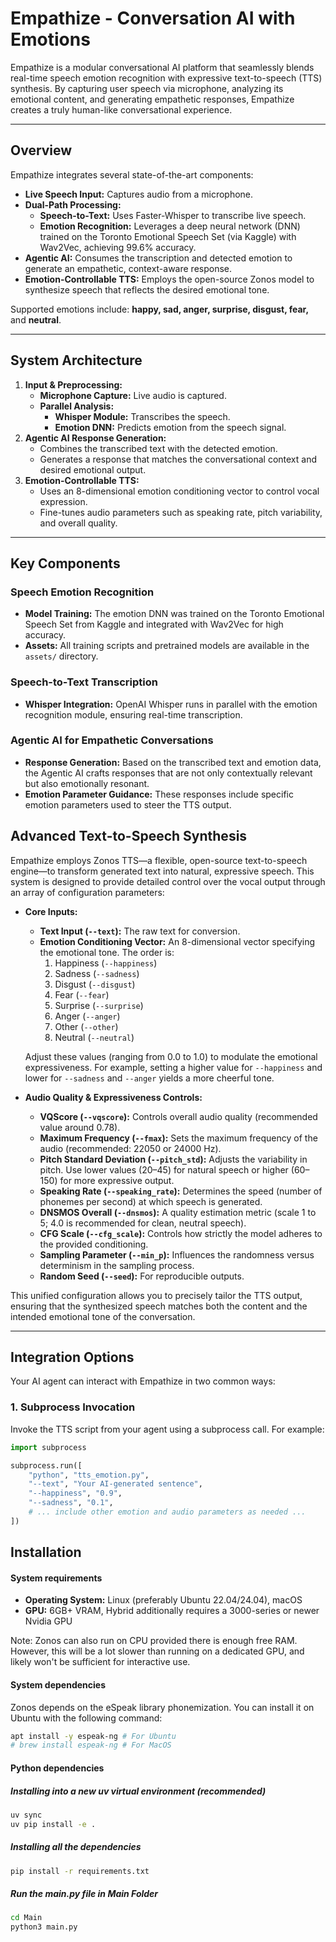 # Empathize - Conversation AI with Emotions

Empathize is a modular conversational AI platform that seamlessly blends real-time speech emotion recognition with expressive text-to-speech (TTS) synthesis. By capturing user speech via microphone, analyzing its emotional content, and generating empathetic responses, Empathize creates a truly human-like conversational experience.

---

## Overview

Empathize integrates several state-of-the-art components:

- **Live Speech Input:** Captures audio from a microphone.
- **Dual-Path Processing:**
  - **Speech-to-Text:** Uses Faster-Whisper to transcribe live speech.
  - **Emotion Recognition:** Leverages a deep neural network (DNN) trained on the Toronto Emotional Speech Set (via Kaggle) with Wav2Vec, achieving 99.6% accuracy.
- **Agentic AI:** Consumes the transcription and detected emotion to generate an empathetic, context-aware response.
- **Emotion-Controllable TTS:** Employs the open-source Zonos model to synthesize speech that reflects the desired emotional tone.

Supported emotions include: **happy, sad, anger, surprise, disgust, fear,** and **neutral**.

---

## System Architecture

1. **Input & Preprocessing:**
   - **Microphone Capture:** Live audio is captured.
   - **Parallel Analysis:**
     - **Whisper Module:** Transcribes the speech.
     - **Emotion DNN:** Predicts emotion from the speech signal.
2. **Agentic AI Response Generation:**
   - Combines the transcribed text with the detected emotion.
   - Generates a response that matches the conversational context and desired emotional output.
3. **Emotion-Controllable TTS:**
   - Uses an 8-dimensional emotion conditioning vector to control vocal expression.
   - Fine-tunes audio parameters such as speaking rate, pitch variability, and overall quality.

---

## Key Components

### Speech Emotion Recognition

- **Model Training:** The emotion DNN was trained on the Toronto Emotional Speech Set from Kaggle and integrated with Wav2Vec for high accuracy.
- **Assets:** All training scripts and pretrained models are available in the `assets/` directory.

### Speech-to-Text Transcription

- **Whisper Integration:** OpenAI Whisper runs in parallel with the emotion recognition module, ensuring real-time transcription.

### Agentic AI for Empathetic Conversations

- **Response Generation:** Based on the transcribed text and emotion data, the Agentic AI crafts responses that are not only contextually relevant but also emotionally resonant.
- **Emotion Parameter Guidance:** These responses include specific emotion parameters used to steer the TTS output.

## Advanced Text-to-Speech Synthesis

Empathize employs Zonos TTS—a flexible, open-source text-to-speech engine—to transform generated text into natural, expressive speech. This system is designed to provide detailed control over the vocal output through an array of configuration parameters:

- **Core Inputs:**
  - **Text Input (`--text`):** The raw text for conversion.
  - **Emotion Conditioning Vector:** An 8-dimensional vector specifying the emotional tone. The order is:
    1. Happiness (`--happiness`)
    2. Sadness (`--sadness`)
    3. Disgust (`--disgust`)
    4. Fear (`--fear`)
    5. Surprise (`--surprise`)
    6. Anger (`--anger`)
    7. Other (`--other`)
    8. Neutral (`--neutral`)
  
  Adjust these values (ranging from 0.0 to 1.0) to modulate the emotional expressiveness. For example, setting a higher value for `--happiness` and lower for `--sadness` and `--anger` yields a more cheerful tone.

- **Audio Quality & Expressiveness Controls:**
  - **VQScore (`--vqscore`):** Controls overall audio quality (recommended value around 0.78).
  - **Maximum Frequency (`--fmax`):** Sets the maximum frequency of the audio (recommended: 22050 or 24000 Hz).
  - **Pitch Standard Deviation (`--pitch_std`):** Adjusts the variability in pitch. Use lower values (20–45) for natural speech or higher (60–150) for more expressive output.
  - **Speaking Rate (`--speaking_rate`):** Determines the speed (number of phonemes per second) at which speech is generated.
  - **DNSMOS Overall (`--dnsmos`):** A quality estimation metric (scale 1 to 5; 4.0 is recommended for clean, neutral speech).
  - **CFG Scale (`--cfg_scale`):** Controls how strictly the model adheres to the provided conditioning.
  - **Sampling Parameter (`--min_p`):** Influences the randomness versus determinism in the sampling process.
  - **Random Seed (`--seed`):** For reproducible outputs.

This unified configuration allows you to precisely tailor the TTS output, ensuring that the synthesized speech matches both the content and the intended emotional tone of the conversation.

---

## Integration Options

Your AI agent can interact with Empathize in two common ways:

### 1. Subprocess Invocation

Invoke the TTS script from your agent using a subprocess call. For example:

```python
import subprocess

subprocess.run([
    "python", "tts_emotion.py",
    "--text", "Your AI-generated sentence",
    "--happiness", "0.9",
    "--sadness", "0.1",
    # ... include other emotion and audio parameters as needed ...
])
```

## Installation

#### System requirements

- **Operating System:** Linux (preferably Ubuntu 22.04/24.04), macOS
- **GPU:** 6GB+ VRAM, Hybrid additionally requires a 3000-series or newer Nvidia GPU

Note: Zonos can also run on CPU provided there is enough free RAM. However, this will be a lot slower than running on a dedicated GPU, and likely won't be sufficient for interactive use.

#### System dependencies

Zonos depends on the eSpeak library phonemization. You can install it on Ubuntu with the following command:

```bash
apt install -y espeak-ng # For Ubuntu
# brew install espeak-ng # For MacOS
```

#### Python dependencies
##### Installing into a new uv virtual environment (recommended)

```bash
uv sync
uv pip install -e .
```
##### Installing all the dependencies
```bash
pip install -r requirements.txt
```
##### Run the main.py file in Main Folder
```bash
cd Main
python3 main.py
```
